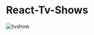 # React-Tv-Shows


![tvshow](https://user-images.githubusercontent.com/83244509/142775571-04e38594-56d9-4278-89fa-ba9425f04c8b.png)
